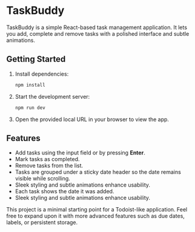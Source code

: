 # TaskBuddy

TaskBuddy is a simple React-based task management application. It lets you add, complete and remove tasks with a polished interface and subtle animations.

## Getting Started

1. Install dependencies:
   ```bash
   npm install
   ```
2. Start the development server:
   ```bash
   npm run dev
   ```
3. Open the provided local URL in your browser to view the app.

## Features

- Add tasks using the input field or by pressing **Enter**.
- Mark tasks as completed.
- Remove tasks from the list.
- Tasks are grouped under a sticky date header so the date remains visible while scrolling.
- Sleek styling and subtle animations enhance usability.
- Each task shows the date it was added.
- Sleek styling and subtle animations enhance usability.


This project is a minimal starting point for a Todoist-like application. Feel free to expand upon it with more advanced features such as due dates, labels, or persistent storage.
